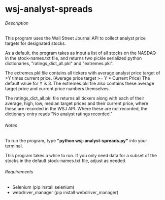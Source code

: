 # wsj-analyst-spreads

###### Description
This program uses the Wall Street Journal API to collect analyst price targets for designated stocks.

As a default, the program takes as input a list of all stocks on the NASDAQ in the stock-names.txt file, and returns two pickle serialized python dictionaries, "ratings_dict_all.pkl" and "extremes.pkl".

The extremes.pkl file contains all tickers with average analyst price target of >Y times current price. (Average price target >= Y * Current Price) The default value for Y is 3. The extremes.pkl file also contains these average target price and current price numbers themselves.

The ratings_dict_all.pkl file returns all tickers along with each of their average, high, low, median target prices and their current price, where these are recorded in the WSJ API. Where these are not recorded, the dictionary entry reads "No analyst ratings recorded."

###### Notes

To run the program, type **"python wsj-analyst-spreads.py"** into your terminal.

This program takes a while to run. If you only need data for a subset of the stocks in the default stock-names.txt file, adjust as needed.

###### Requirements
- Selenium (pip install selenium)
- webdriver_manager (pip install webdriver_manager)


